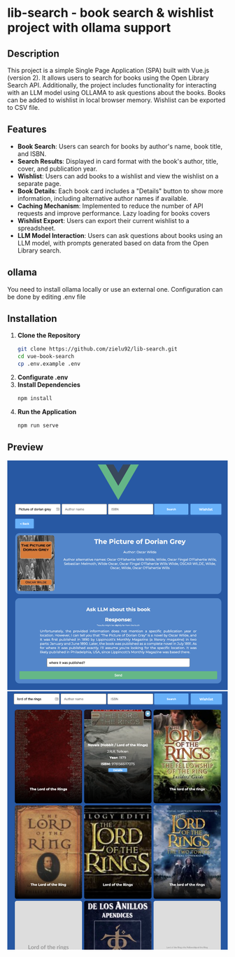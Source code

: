 # lib-search - book search & wishlist project with ollama support

## Description 

This project is a simple Single Page Application (SPA) built with Vue.js (version 2). It allows users to search for books using the Open Library Search API. Additionally, the project includes functionality for interacting with an LLM model using OLLAMA to ask questions about the books. Books can be added to wishlist in local browser memory. Wishlist can be exported to CSV file.

## Features

- **Book Search**: Users can search for books by author's name, book title, and ISBN.
- **Search Results**: Displayed in card format with the book's author, title, cover, and publication year.
- **Wishlist**: Users can add books to a wishlist and view the wishlist on a separate page.
- **Book Details**: Each book card includes a "Details" button to show more information, including alternative author names if available.
- **Caching Mechanism**: Implemented to reduce the number of API requests and improve performance. Lazy loading for books covers
- **Wishlist Export**: Users can export their current wishlist to a spreadsheet.
- **LLM Model Interaction**: Users can ask questions about books using an LLM model, with prompts generated based on data from the Open Library search.

## ollama
You need to install ollama locally or use an external one. Configuration can be done by editing .env file

## Installation

1. **Clone the Repository**
    ```bash
    git clone https://github.com/zielu92/lib-search.git
    cd vue-book-search
    cp .env.example .env
    ```
2. **Configurate .env**
3. **Install Dependencies**
    ```bash
    npm install
    ```
4. **Run the Application**
    ```bash
    npm run serve
    ```

## Preview
![alt Preview 1 example](https://github.com/zielu92/lib-search/blob/main/preview/1.png?raw=true)
![alt Preview 2 example](https://github.com/zielu92/lib-search/blob/main/preview/2.png?raw=true)